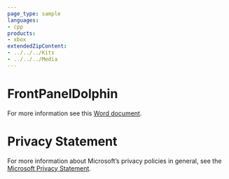 ```yaml
---
page_type: sample
languages:
- cpp
products:
- xbox
extendedZipContent:
- ../../../Kits
- ../../../Media
---
```

# FrontPanelDolphin
For more information see this [Word document](readme.docx).
# Privacy Statement
For more information about Microsoft’s privacy policies in general, see the [Microsoft Privacy Statement](https://privacy.microsoft.com/en-us/privacystatement/).

